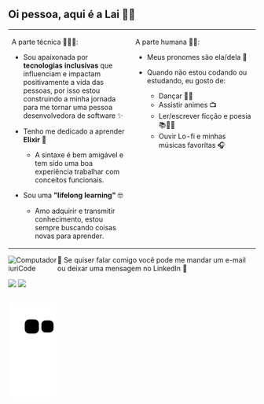 ## Oi pessoa, aqui é a Lai 👋🏿

<table>
<tr>
<td valign="top" width="50%">

A parte técnica 👩🏿‍💻:

- Sou apaixonada por **tecnologias inclusivas** que influenciam e impactam positivamente a vida das pessoas, por isso estou construindo a minha jornada para me tornar uma pessoa desenvolvedora de software ✨

- Tenho me dedicado a aprender **Elixir** 💜
    - A sintaxe é bem amigável e tem sido uma boa experiência trabalhar com conceitos funcionais.

- Sou uma **"lifelong learning"** 🤓
    - Amo adquirir e transmitir conhecimento, estou sempre buscando coisas novas para aprender.

</td>
<td valign="top" width="50%">

A parte humana 👩🏿:

- Meus pronomes são ela/dela 🌈

- Quando não estou codando ou estudando, eu gosto de:
  - Dançar 💃🏿
  - Assistir animes 📺
  - Ler/escrever ficção e poesia 📚✍🏿
  - Ouvir Lo-fi e minhas músicas favoritas 🎧
</td>
</tr>
</table>


<img src="https://raw.githubusercontent.com/MicaelliMedeiros/micaellimedeiros/master/image/computer-illustration.png" min-width="100px" max-width="100px" width="100px" align="left" alt="Computador iuriCode">


<p align="left">
  💌 Se quiser falar comigo você pode me mandar um e-mail ou deixar uma mensagem no LinkedIn 💌
</p>

<p align="left">
  <a href="#" alt="Gmail">
  <img src="https://img.shields.io/badge/-Gmail-FF0000?style=flat-square&labelColor=FF0000&logo=gmail&logoColor=white&link=mailto:laisacarmosts@gmail.com"/></a>

  <a href="#" alt="Linkedin">
  <img src="https://img.shields.io/badge/-Linkedin-0e76a8?style=flat-square&logo=Linkedin&logoColor=white&link=https://www.linkedin.com/in/laisacarmo/"/></a>
</p>  

##
##
![Snake animation](https://github.com/rafaballerini/rafaballerini/blob/output/github-contribution-grid-snake.svg)
